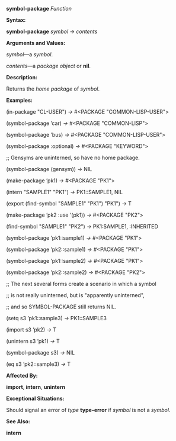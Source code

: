 **symbol-package** *Function* 

**Syntax:** 

**symbol-package** *symbol → contents* 

**Arguments and Values:** 

*symbol*—a *symbol*. 

*contents*—a *package object* or **nil**. 

**Description:** 

Returns the *home package* of *symbol*. 

**Examples:** 

(in-package "CL-USER") *→* #&#60;PACKAGE "COMMON-LISP-USER"&#62; 

(symbol-package ’car) *→* #&#60;PACKAGE "COMMON-LISP"&#62; 

(symbol-package ’bus) *→* #&#60;PACKAGE "COMMON-LISP-USER"&#62; 

(symbol-package :optional) *→* #&#60;PACKAGE "KEYWORD"&#62; 

;; Gensyms are uninterned, so have no home package. 

(symbol-package (gensym)) *→* NIL 

(make-package ’pk1) *→* #&#60;PACKAGE "PK1"&#62; 

(intern "SAMPLE1" "PK1") *→* PK1::SAMPLE1, NIL 

(export (find-symbol "SAMPLE1" "PK1") "PK1") *→* T 

(make-package ’pk2 :use ’(pk1)) *→* #&#60;PACKAGE "PK2"&#62; 

(find-symbol "SAMPLE1" "PK2") *→* PK1:SAMPLE1, :INHERITED 

(symbol-package ’pk1::sample1) *→* #&#60;PACKAGE "PK1"&#62; 

(symbol-package ’pk2::sample1) *→* #&#60;PACKAGE "PK1"&#62; 

(symbol-package ’pk1::sample2) *→* #&#60;PACKAGE "PK1"&#62; 

(symbol-package ’pk2::sample2) *→* #&#60;PACKAGE "PK2"&#62; 

;; The next several forms create a scenario in which a symbol 

;; is not really uninterned, but is "apparently uninterned", 

;; and so SYMBOL-PACKAGE still returns NIL. 

(setq s3 ’pk1::sample3) *→* PK1::SAMPLE3 

(import s3 ’pk2) *→* T 

(unintern s3 ’pk1) *→* T 

(symbol-package s3) *→* NIL 

(eq s3 ’pk2::sample3) *→* T 

**Affected By:** 

**import**, **intern**, **unintern** 

**Exceptional Situations:** 

Should signal an error of *type* **type-error** if *symbol* is not a *symbol*. 



 

 

**See Also:** 

**intern** 

